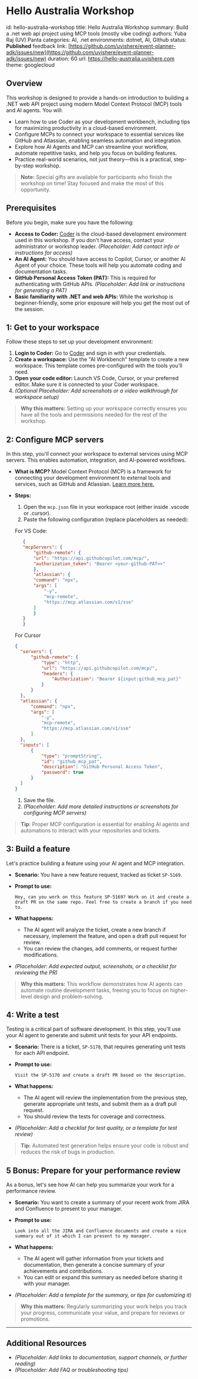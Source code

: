 # Hello Australia Workshop

id: hello-australia-workshop
title: Hello Australia Workshop
summary: Build a .net web api project using MCP tools (mostly vibe coding)
authors: Yuba Raj (UV) Panta
categories: AI, .net
environments: dotnet, AI, Github
status: **Published**
feedback link: [https://github.com/uvishere/event-planner-adk/issues/new](https://github.com/uvishere/event-planner-adk/issues/new)
duration: 60
url: <https://hello-australia.uvishere.com>
theme: googlecloud

## Overview

This workshop is designed to provide a hands-on introduction to building a .NET web API project using modern Model Context Protocol (MCP) tools and AI agents. You will:

- Learn how to use Coder as your development workbench, including tips for maximizing productivity in a cloud-based environment.
- Configure MCPs to connect your workspace to essential services like GitHub and Atlassian, enabling seamless automation and integration.
- Explore how AI Agents and MCP can streamline your workflow, automate repetitive tasks, and help you focus on building features.
- Practice real-world scenarios, not just theory—this is a practical, step-by-step workshop.

> **Note:** Special gifts are available for participants who finish the workshop on time! Stay focused and make the most of this opportunity.

## Prerequisites

Before you begin, make sure you have the following:

- **Access to Coder:** [Coder](https://coder.pageupinternal.cloud) is the cloud-based development environment used in this workshop. If you don't have access, contact your administrator or workshop leader. _(Placeholder: Add contact info or instructions for access)_
- **An AI Agent:** You should have access to Copilot, Cursor, or another AI Agent of your choice. These tools will help you automate coding and documentation tasks.
- **GitHub Personal Access Token (PAT):** This is required for authenticating with GitHub APIs. _(Placeholder: Add link or instructions for generating a PAT)_
- **Basic familiarity with .NET and web APIs:** While the workshop is beginner-friendly, some prior exposure will help you get the most out of the session.

## 1: Get to your workspace

Follow these steps to set up your development environment:

1. **Login to Coder:** Go to [Coder](https://coder.pageupinternal.cloud) and sign in with your credentials.
2. **Create a workspace:** Use the "AI Workbench" template to create a new workspace. This template comes pre-configured with the tools you'll need.
3. **Open your code editor:** Launch VS Code, Cursor, or your preferred editor. Make sure it is connected to your Coder workspace.
4. _(Optional Placeholder: Add screenshots or a video walkthrough for workspace setup)_

> **Why this matters:** Setting up your workspace correctly ensures you have all the tools and permissions needed for the rest of the workshop.

## 2: Configure MCP servers

In this step, you'll connect your workspace to external services using MCP servers. This enables automation, integration, and AI-powered workflows.

- **What is MCP?** Model Context Protocol (MCP) is a framework for connecting your development environment to external tools and services, such as GitHub and Atlassian. [Learn more here.](https://medium.com/all-things-gcp/unlocking-your-developer-abilities-with-model-context-protocol-mcp-9b1def292d0b)

- **Steps:**
  1. Open the `mcp.json` file in your workspace root (either inside .vscode or .cursor).
  1. Paste the following configuration (replace placeholders as needed):

    For VS Code:

     ```json
        {
        "mcpServers": {
            "github-remote": {
            "url": "https://api.githubcopilot.com/mcp/",
            "authorization_token": "Bearer <your-github-PAT>>"
            },
            "atlassian": {
            "command": "npx",
            "args": [
                "-y",
                "mcp-remote",
                "https://mcp.atlassian.com/v1/sse"
            ]
            }
        }
        }
     ```

    For Cursor

    ```json
    {
      "servers": {
          "github-remote": {
              "type": "http",
              "url": "https://api.githubcopilot.com/mcp/",
              "headers": {
                  "Authorization": "Bearer ${input:github_mcp_pat}"
              }
          }
      },
      "atlassian": {
          "command": "npx",
          "args": [
              "-y",
              "mcp-remote",
              "https://mcp.atlassian.com/v1/sse"
          ]
      },
      "inputs": [
          {
              "type": "promptString",
              "id": "github_mcp_pat",
              "description": "GitHub Personal Access Token",
              "password": true
          }
      ]
    }

    ```

  1. Save the file.
  1. _(Placeholder: Add more detailed instructions or screenshots for configuring MCP servers)_

> **Tip:** Proper MCP configuration is essential for enabling AI agents and automations to interact with your repositories and tickets.

## 3: Build a feature

Let's practice building a feature using your AI agent and MCP integration.

- **Scenario:** You have a new feature request, tracked as ticket `SP-5169`.
- **Prompt to use:**

  ```text
  Hey, can you work on this feature SP-5169? Work on it and create a draft PR on the same repo. Feel free to create a branch if you need to.
  ```

- **What happens:**
  - The AI agent will analyze the ticket, create a new branch if necessary, implement the feature, and open a draft pull request for review.
  - You can review the changes, add comments, or request further modifications.
- _(Placeholder: Add expected output, screenshots, or a checklist for reviewing the PR)_

> **Why this matters:** This workflow demonstrates how AI agents can automate routine development tasks, freeing you to focus on higher-level design and problem-solving.

## 4: Write a test

Testing is a critical part of software development. In this step, you'll use your AI agent to generate and submit unit tests for your API endpoints.

- **Scenario:** There is a ticket, `SP-5170`, that requires generating unit tests for each API endpoint.
- **Prompt to use:**

  ```text
  Visit the SP-5170 and create a draft PR based on the description.
  ```

- **What happens:**
  - The AI agent will review the implementation from the previous step, generate appropriate unit tests, and submit them as a draft pull request.
  - You should review the tests for coverage and correctness.
- _(Placeholder: Add a checklist for test quality, or a template for test review)_

> **Tip:** Automated test generation helps ensure your code is robust and reduces the risk of bugs in production.

## 5 Bonus: Prepare for your performance review

As a bonus, let's see how AI can help you summarize your work for a performance review.

- **Scenario:** You want to create a summary of your recent work from JIRA and Confluence to present to your manager.
- **Prompt to use:**

  ```text
  Look into all the JIRA and Confluence documents and create a nice summary out of it which I can present to my manager.
  ```

- **What happens:**
  - The AI agent will gather information from your tickets and documentation, then generate a concise summary of your achievements and contributions.
  - You can edit or expand this summary as needed before sharing it with your manager.
- _(Placeholder: Add a template for the summary, or tips for customizing it)_

> **Why this matters:** Regularly summarizing your work helps you track your progress, communicate your value, and prepare for reviews or promotions.

---

## Additional Resources

- _(Placeholder: Add links to documentation, support channels, or further reading)_
- _(Placeholder: Add FAQ or troubleshooting tips)_
